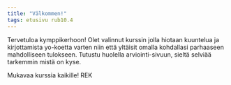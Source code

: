 ```yaml
---
title: "Välkommen!"
tags: etusivu rub10.4
---
```


Tervetuloa kymppikerhoon! Olet valinnut kurssin jolla hiotaan kuuntelua ja kirjottamista yo-koetta varten niin että yltäisit omalla kohdallasi parhaaseen mahdolliseen tulokseen. Tutustu huolella arviointi-sivuun, sieltä selviää tarkemmin mistä on kyse.

Mukavaa kurssia kaikille!
REK